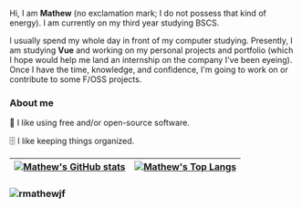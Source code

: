 Hi, I am <strong>Mathew</strong> (no exclamation mark; I do not possess that kind of energy).
I am currently on my third year studying BSCS.

I usually spend my whole day in front of my computer studying.
Presently, I am studying <strong>Vue</strong> and working on my personal projects and portfolio (which I hope would help me land an internship on the company I've been eyeing).
Once I have the time, knowledge, and confidence, I'm going to work on or contribute to some F/OSS projects.

### About me

 🐧 I like using free and/or open-source software.

🗄️ I like keeping things organized.

| [![Mathew's GitHub stats](https://github-readme-stats.vercel.app/api?username=rmathewjf&show_icons=true&hide=stars,prs&hide_border=true&include_all_commits=true&theme=vue)](https://github.com/anuraghazra/github-readme-stats) | [![Mathew's Top Langs](https://github-readme-stats.vercel.app/api/top-langs/?username=rmathewjf&layout=compact&hide_border=true&theme=vue)](https://github.com/anuraghazra/github-readme-stats) |
| ------------- | ------------- |
<h3 align="left"><img src="https://komarev.com/ghpvc/?username=rmathewjf&label=Profile%20views&color=0e75b6&style=flat" alt="rmathewjf"></h3>

[header]: ff7733
[body]: 5C6773
[icon]: 5fafd7
